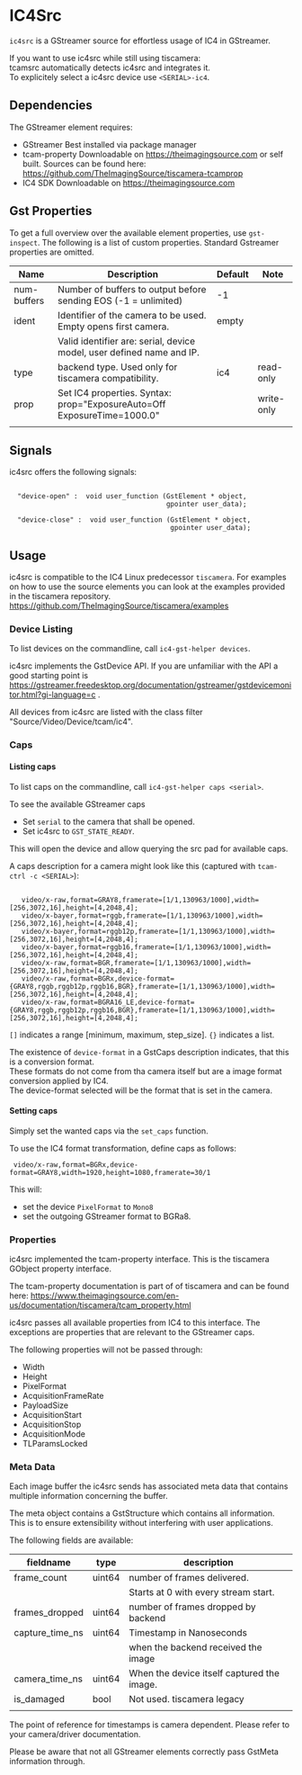 # IC4Src

`ic4src` is a GStreamer source for effortless usage of IC4 in GStreamer.

If you want to use ic4src while still using tiscamera:  
tcamsrc automatically detects ic4src and integrates it.  
To explicitely select a ic4src device use `<SERIAL>-ic4`.


## Dependencies

The GStreamer element requires:

- GStreamer
  Best installed via package manager
- tcam-property
  Downloadable on https://theimagingsource.com or self built.
  Sources can be found here: https://github.com/TheImagingSource/tiscamera-tcamprop
- IC4 SDK
  Downloadable on https://theimagingsource.com  
  
## Gst Properties

To get a full overview over the available element properties, use `gst-inspect`.
The following is a list of custom properties. Standard Gstreamer properties are omitted.

| Name        | Description                                                             | Default | Note       |
|-------------|-------------------------------------------------------------------------|---------|------------|
| num-buffers | Number of buffers to output before sending EOS (-1 = unlimited)         | -1      |            |
| ident       | Identifier of the camera to be used. Empty opens first camera.          | empty   |            |
|             | Valid identifier are: serial, device model, user defined name and IP.   |         |            |
| type        | backend type. Used only for tiscamera compatibility.                    | ic4     | read-only  |
| prop        | Set IC4 properties. Syntax: prop="ExposureAuto=Off ExposureTime=1000.0" |         | write-only |
|             |                                                                         |         |            |

## Signals

ic4src offers the following signals:

```

  "device-open" :  void user_function (GstElement * object,
                                       gpointer user_data);

  "device-close" :  void user_function (GstElement * object,
                                        gpointer user_data);
```

## Usage

ic4src is compatible to the IC4 Linux predecessor `tiscamera`.
For examples on how to use the source elements you can look at the examples provided in the tiscamera repository.
https://github.com/TheImagingSource/tiscamera/examples

### Device Listing

To list devices on the commandline, call `ic4-gst-helper devices`.

ic4src implements the GstDevice API.
If you are unfamiliar with the API a good starting point is
https://gstreamer.freedesktop.org/documentation/gstreamer/gstdevicemonitor.html?gi-language=c .

All devices from ic4src are listed with the class filter "Source/Video/Device/tcam/ic4".


### Caps

#### Listing caps

To list caps on the commandline, call `ic4-gst-helper caps <serial>`.

To see the available GStreamer caps

- Set `serial` to the camera that shall be opened.
- Set ic4src to `GST_STATE_READY`.

This will open the device and allow querying the src pad for available caps.

A caps description for a camera might look like this (captured with `tcam-ctrl -c <SERIAL>`):

```

   video/x-raw,format=GRAY8,framerate=[1/1,130963/1000],width=[256,3072,16],height=[4,2048,4];
   video/x-bayer,format=rggb,framerate=[1/1,130963/1000],width=[256,3072,16],height=[4,2048,4];
   video/x-bayer,format=rggb12p,framerate=[1/1,130963/1000],width=[256,3072,16],height=[4,2048,4];
   video/x-bayer,format=rggb16,framerate=[1/1,130963/1000],width=[256,3072,16],height=[4,2048,4];
   video/x-raw,format=BGR,framerate=[1/1,130963/1000],width=[256,3072,16],height=[4,2048,4];
   video/x-raw,format=BGRx,device-format={GRAY8,rggb,rggb12p,rggb16,BGR},framerate=[1/1,130963/1000],width=[256,3072,16],height=[4,2048,4];
   video/x-raw,format=BGRA16_LE,device-format={GRAY8,rggb,rggb12p,rggb16,BGR},framerate=[1/1,130963/1000],width=[256,3072,16],height=[4,2048,4];

```

`[]` indicates a range [minimum, maximum, step_size].
`{}` indicates a list.

The existence of `device-format` in a GstCaps description indicates, that this is a conversion format.  
These formats do not come from tha camera itself but are a image format conversion applied by IC4.  
The device-format selected will be the format that is set in the camera.

#### Setting caps

Simply set the wanted caps via the `set_caps` function.

To use the IC4 format transformation, define caps as follows:

```
 video/x-raw,format=BGRx,device-format=GRAY8,width=1920,height=1080,framerate=30/1
```

This will:

- set the device `PixelFormat` to `Mono8`
- set the outgoing GStreamer format to BGRa8.

### Properties

ic4src implemented the tcam-property interface.
This is the tiscamera GObject property interface.

The tcam-property documentation is part of of tiscamera and can be found here:
https://www.theimagingsource.com/en-us/documentation/tiscamera/tcam_property.html

ic4src passes all available properties from IC4 to this interface.
The exceptions are properties that are relevant to the GStreamer caps.

The following properties will not be passed through:

- Width
- Height
- PixelFormat
- AcquisitionFrameRate
- PayloadSize
- AcquisitionStart
- AcquisitionStop
- AcquisitionMode
- TLParamsLocked

### Meta Data

Each image buffer the ic4src sends has associated meta data
that contains multiple information concerning the buffer.

The meta object contains a GstStructure which contains all information.
This is to ensure extensibility without interfering with user applications.

The following fields are available:

| fieldname       | type   | description                                |
|-----------------|--------|--------------------------------------------|
| frame_count     | uint64 | number of frames delivered.                |
|                 |        | Starts at 0 with every stream start.       |
| frames_dropped  | uint64 | number of frames dropped by backend        |
| capture_time_ns | uint64 | Timestamp in Nanoseconds                   |
|                 |        | when the backend received the image        |
| camera_time_ns  | uint64 | When the device itself captured the image. |
| is_damaged      | bool   | Not used. tiscamera legacy                 |
|                 |        |                                            |

The point of reference for timestamps is camera dependent.
Please refer to your camera/driver documentation.

Please be aware that not all GStreamer elements correctly pass
GstMeta information through.  
